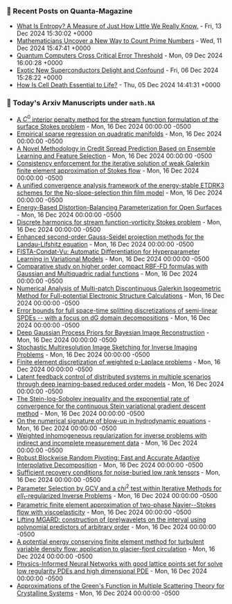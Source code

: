 ### 📝 Recent Posts on Quanta-Magazine
<!-- quanta starts -->
* <a href="https://www.quantamagazine.org/what-is-entropy-a-measure-of-just-how-little-we-really-know-20241213/">What Is Entropy? A Measure of Just How Little We Really Know.</a> - Fri, 13 Dec 2024 15:30:02 +0000
* <a href="https://www.quantamagazine.org/mathematicians-uncover-a-new-way-to-count-prime-numbers-20241211/">Mathematicians Uncover a New Way to Count Prime Numbers</a> - Wed, 11 Dec 2024 15:47:41 +0000
* <a href="https://www.quantamagazine.org/quantum-computers-cross-critical-error-threshold-20241209/">Quantum Computers Cross Critical Error Threshold</a> - Mon, 09 Dec 2024 16:00:28 +0000
* <a href="https://www.quantamagazine.org/exotic-new-superconductors-delight-and-confound-20241206/">Exotic New Superconductors Delight and Confound</a> - Fri, 06 Dec 2024 15:28:22 +0000
* <a href="https://www.quantamagazine.org/how-is-cell-death-essential-to-life-20241205/">How Is Cell Death Essential to Life?</a> - Thu, 05 Dec 2024 14:41:31 +0000
<!-- quanta ends -->

### 📝 Today's Arxiv Manuscripts under ``math.NA``
<!-- arxiv-math-na starts -->
* <a href="https://arxiv.org/abs/2412.09689">A $C^0$ interior penalty method for the stream function formulation of the surface Stokes problem</a> - Mon, 16 Dec 2024 00:00:00 -0500
* <a href="https://arxiv.org/abs/2412.09746">Empirical sparse regression on quadratic manifolds</a> - Mon, 16 Dec 2024 00:00:00 -0500
* <a href="https://arxiv.org/abs/2412.09769">A Novel Methodology in Credit Spread Prediction Based on Ensemble Learning and Feature Selection</a> - Mon, 16 Dec 2024 00:00:00 -0500
* <a href="https://arxiv.org/abs/2412.09865">Consistency enforcement for the iterative solution of weak Galerkin finite element approximation of Stokes flow</a> - Mon, 16 Dec 2024 00:00:00 -0500
* <a href="https://arxiv.org/abs/2412.09903">A unified convergence analysis framework of the energy-stable ETDRK3 schemes for the No-slope-selection thin film model</a> - Mon, 16 Dec 2024 00:00:00 -0500
* <a href="https://arxiv.org/abs/2412.09909">Energy-Based Distortion-Balancing Parameterization for Open Surfaces</a> - Mon, 16 Dec 2024 00:00:00 -0500
* <a href="https://arxiv.org/abs/2412.09996">Discrete harmonics for stream function-vorticity Stokes problem</a> - Mon, 16 Dec 2024 00:00:00 -0500
* <a href="https://arxiv.org/abs/2412.10025">Enhanced second-order Gauss-Seidel projection methods for the Landau-Lifshitz equation</a> - Mon, 16 Dec 2024 00:00:00 -0500
* <a href="https://arxiv.org/abs/2412.10034">FISTA-Condat-Vu: Automatic Differentiation for Hyperparameter Learning in Variational Models</a> - Mon, 16 Dec 2024 00:00:00 -0500
* <a href="https://arxiv.org/abs/2412.10036">Comparative study on higher order compact RBF-FD formulas with Gaussian and Multiquadric radial functions</a> - Mon, 16 Dec 2024 00:00:00 -0500
* <a href="https://arxiv.org/abs/2412.10045">Numerical Analysis of Multi-patch Discontinuous Galerkin Isogeometric Method for Full-potential Electronic Structure Calculations</a> - Mon, 16 Dec 2024 00:00:00 -0500
* <a href="https://arxiv.org/abs/2412.10125">Error bounds for full space-time splitting discretizations of semi-linear SPDEs -- with a focus on dG domain decompositions</a> - Mon, 16 Dec 2024 00:00:00 -0500
* <a href="https://arxiv.org/abs/2412.10248">Deep Gaussian Process Priors for Bayesian Image Reconstruction</a> - Mon, 16 Dec 2024 00:00:00 -0500
* <a href="https://arxiv.org/abs/2412.10249">Stochastic Multiresolution Image Sketching for Inverse Imaging Problems</a> - Mon, 16 Dec 2024 00:00:00 -0500
* <a href="https://arxiv.org/abs/2412.10327">Finite element discretization of weighted p-Laplace problems</a> - Mon, 16 Dec 2024 00:00:00 -0500
* <a href="https://arxiv.org/abs/2412.09942">Latent feedback control of distributed systems in multiple scenarios through deep learning-based reduced order models</a> - Mon, 16 Dec 2024 00:00:00 -0500
* <a href="https://arxiv.org/abs/2412.10295">The Stein-log-Sobolev inequality and the exponential rate of convergence for the continuous Stein variational gradient descent method</a> - Mon, 16 Dec 2024 00:00:00 -0500
* <a href="https://arxiv.org/abs/2210.02328">On the numerical signature of blow-up in hydrodynamic equations</a> - Mon, 16 Dec 2024 00:00:00 -0500
* <a href="https://arxiv.org/abs/2307.10448">Weighted inhomogeneous regularization for inverse problems with indirect and incomplete measurement data</a> - Mon, 16 Dec 2024 00:00:00 -0500
* <a href="https://arxiv.org/abs/2309.16002">Robust Blockwise Random Pivoting: Fast and Accurate Adaptive Interpolative Decomposition</a> - Mon, 16 Dec 2024 00:00:00 -0500
* <a href="https://arxiv.org/abs/2312.02088">Sufficient recovery conditions for noise-buried low rank tensors</a> - Mon, 16 Dec 2024 00:00:00 -0500
* <a href="https://arxiv.org/abs/2404.19156">Parameter Selection by GCV and a $chi^2$ test within Iterative Methods for $ell_1$-regularized Inverse Problems</a> - Mon, 16 Dec 2024 00:00:00 -0500
* <a href="https://arxiv.org/abs/2406.13566">Parametric finite element approximation of two-phase Navier--Stokes flow with viscoelasticity</a> - Mon, 16 Dec 2024 00:00:00 -0500
* <a href="https://arxiv.org/abs/2408.07212">Lifting MGARD: construction of (pre)wavelets on the interval using polynomial predictors of arbitrary order</a> - Mon, 16 Dec 2024 00:00:00 -0500
* <a href="https://arxiv.org/abs/2409.00972">A potential energy conserving finite element method for turbulent variable density flow: application to glacier-fjord circulation</a> - Mon, 16 Dec 2024 00:00:00 -0500
* <a href="https://arxiv.org/abs/2411.17039">Physics-Informed Neural Networks with good lattice points set for solve low regularity PDEs and high dimensional PDE</a> - Mon, 16 Dec 2024 00:00:00 -0500
* <a href="https://arxiv.org/abs/2310.05713">Approximations of the Green's Function in Multiple Scattering Theory for Crystalline Systems</a> - Mon, 16 Dec 2024 00:00:00 -0500
<!-- arxiv-math-na ends -->
